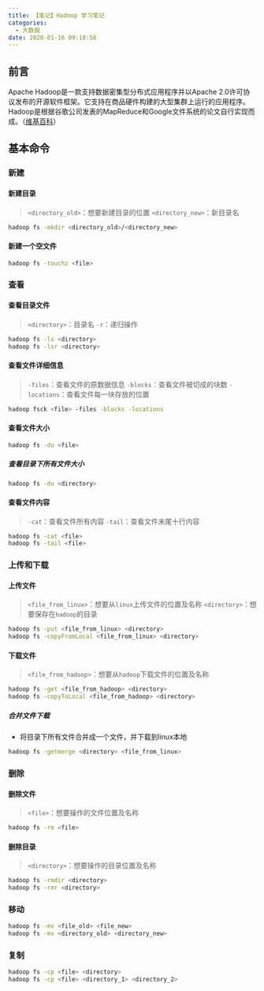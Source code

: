```yaml
---
title: 【笔记】Hadoop 学习笔记
categories:
  - 大数据
date: 2020-01-16 09:18:58
---
```


## 前言

Apache Hadoop是一款支持数据密集型分布式应用程序并以Apache 2.0许可协议发布的开源软件框架。它支持在商品硬件构建的大型集群上运行的应用程序。Hadoop是根据谷歌公司发表的MapReduce和Google文件系统的论文自行实现而成。（[维基百科](https://zh.wikipedia.org/wiki/Apache_Hadoop)）

<!-- more -->

## 基本命令

### 新建

#### 新建目录

> `<directory_old>`：想要新建目录的位置
> `<directory_new>`：新目录名

``` sh
hadoop fs -mkdir <directory_old>/<directory_new>
```

#### 新建一个空文件

``` sh
hadoop fs -touchz <file>
```

### 查看

#### 查看目录文件

> `<directory>`：目录名
> `-r`：递归操作

``` sh
hadoop fs -ls <directory>
hadoop fs -lsr <directory>
```

#### 查看文件详细信息

> `-files`：查看文件的原数据信息
> `-blocks`：查看文件被切成的块数
> `-locations`：查看文件每一块存放的位置

``` sh
hadoop fsck <file> -files -blocks -locations
```

#### 查看文件大小

``` sh
hadoop fs -du <file>
```

##### 查看目录下所有文件大小

``` sh
hadoop fs -du <directory>
```

#### 查看文件内容

> `-cat`：查看文件所有内容
> `-tail`：查看文件末尾十行内容

``` sh
hadoop fs -cat <file>
hadoop fs -tail <file>
```

### 上传和下载

#### 上传文件

> `<file_from_linux>`：想要从`linux`上传文件的位置及名称
> `<directory>`：想要保存在`hadoop`的目录

``` sh
hadoop fs -put <file_from_linux> <directory>
hadoop fs -copyFromLocal <file_from_linux> <directory>
```

#### 下载文件

> `<file_from_hadoop>`：想要从`hadoop`下载文件的位置及名称

``` sh
hadoop fs -get <file_from_hadoop> <directory>
hadoop fs -copyToLocal <file_from_hadoop> <directory>
```

##### 合并文件下载

- 将目录下所有文件合并成一个文件，并下载到linux本地

``` sh
hadoop fs -getmerge <directory> <file_from_linux>
```

### 删除

#### 删除文件

> `<file>`：想要操作的文件位置及名称

``` sh
hadoop fs -rm <file>
```

#### 删除目录

> `<directory>`：想要操作的目录位置及名称

``` sh
hadoop fs -rmdir <directory>
hadoop fs -rmr <directory>
```

### 移动

``` sh
hadoop fs -mv <file_old> <file_new>
hadoop fs -mv <directory_old> <directory_new>
```

### 复制

``` sh
hadoop fs -cp <file> <directory>
hadoop fs -cp <file> <directory_1> <directory_2>
```



